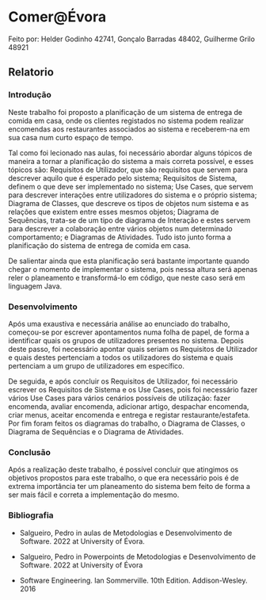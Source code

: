 
# Comer@Évora
Feito por: Helder Godinho 42741, Gonçalo Barradas 48402, Guilherme Grilo 48921  

## Relatorio  
### Introdução
Neste trabalho foi proposto a planificação de um sistema de entrega de comida em casa, onde os clientes registados no sistema podem realizar encomendas aos restaurantes associados ao sistema e receberem-na em sua casa num curto espaço de tempo.  

Tal como foi lecionado nas aulas, foi necessário abordar alguns tópicos de maneira a tornar a planificação do sistema a mais correta possível, e esses tópicos são: Requisitos de Utilizador, que são requisitos que servem para descrever aquilo que é esperado pelo sistema; Requisitos de Sistema, definem o que deve ser implementado no sistema; Use Cases, que servem para descrever interações entre utilizadores do sistema e o próprio sistema; Diagrama de Classes, que descreve os tipos de objetos num sistema e as relações que existem entre esses mesmos objetos; Diagrama de Sequências, trata-se de um tipo de diagrama de Interação e estes servem para descrever a colaboração entre vários objetos num determinado comportamento; e Diagramas de Atividades.  Tudo isto junto forma a planificação do sistema de entrega de comida em casa.  

De salientar ainda que esta planificação será bastante importante quando chegar o momento de implementar o sistema, pois nessa altura será apenas reler o planeamento e transformá-lo em código, que neste caso será em linguagem Java.


### Desenvolvimento
Após uma exaustiva e necessária análise ao enunciado do trabalho, começou-se por escrever apontamentos numa folha de papel, de forma a identificar quais os grupos de utilizadores presentes no sistema.  Depois deste passo, foi necessário apontar quais seriam os Requisitos de Utilizador e quais destes pertenciam a todos os utilizadores do sistema e quais pertenciam a um grupo de utilizadores em específico.

De seguida, e após concluir os Requisitos de Utilizador, foi necessário escrever os Requisitos de Sistema e os Use Cases, pois foi necessário fazer vários Use Cases para vários cenários possíveis de utilização: fazer encomenda, avaliar encomenda, adicionar artigo, despachar encomenda, criar menus, aceitar encomenda e entrega e registar restaurante/estafeta.  Por fim foram feitos os diagramas do trabalho, o Diagrama de Classes, o Diagrama de Sequências e o Diagrama de Atividades.

### Conclusão
Após a realização deste trabalho, é possível concluir que atingimos os objetivos propostos para este trabalho, o que era necessário pois é de extrema importância ter um planeamento do sistema bem feito de forma a ser mais fácil e correta a implementação do mesmo.

### Bibliografia
- Salgueiro, Pedro in aulas de Metodologias e Desenvolvimento de Software. 2022 at University of Évora.

- Salgueiro, Pedro in Powerpoints de Metodologias e Desenvolvimento de Software. 2022 at University of Évora

- Software Engineering. Ian Sommerville. 10th Edition. Addison-Wesley. 2016

